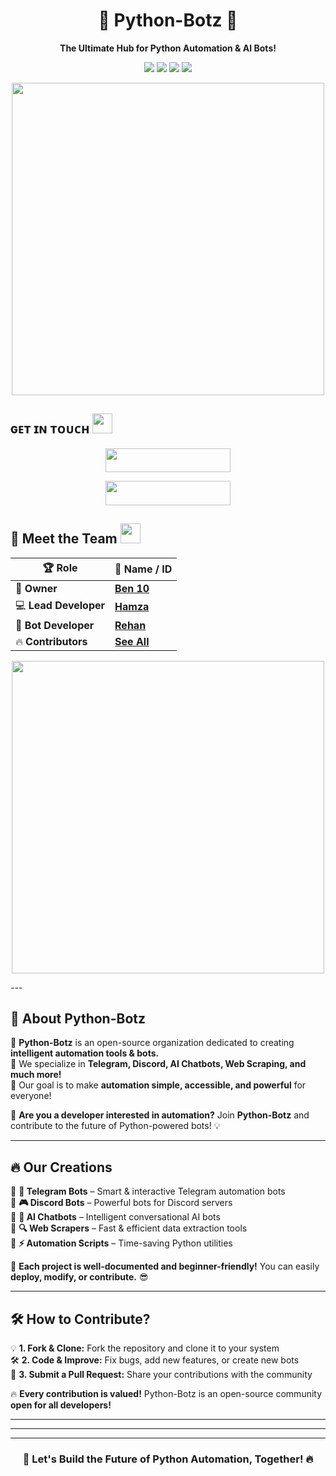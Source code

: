 <h1 align="center">🐍 Python-Botz 🚀</h1>  
<p align="center">
  <b>The Ultimate Hub for Python Automation & AI Bots!</b>  
</p>

<p align="center">
  <img src="https://img.shields.io/badge/Python-3.x-blue?style=for-the-badge&logo=python">
  <img src="https://img.shields.io/badge/Open%20Source-%E2%9C%94%EF%B8%8F-green?style=for-the-badge">
  <img src="https://img.shields.io/badge/Automation-%F0%9F%9A%80-orange?style=for-the-badge">
  <img src="https://img.shields.io/badge/AI%20Bots-%F0%9F%A4%96-purple?style=for-the-badge">
</p>

<p align="center">
  <img src="https://media.tenor.com/HwLQ9DBe5SgAAAAC/anime-coding.gif" width="500">
</p>

<h2>ɢᴇᴛ ɪɴ ᴛᴏᴜᴄʜ <img src="https://media.giphy.com/media/LnQjpWaON8nhr21vNW/giphy.gif" width="32"/></h2>

<p align="center">
<a href="https://telegram.me/PythonBotz"><img src="https://img.shields.io/badge/-Update%20Channel-black.svg?style=for-the-badge&logo=Telegram" width="200" height="38.5"/></a>
</p>
<p align="center">
<a href="https://telegram.me/Pythonbotz"><img src="https://img.shields.io/badge/-Support%20Group-black.svg?style=for-the-badge&logo=Telegram" width="200" height="38.5"/></a>
</p>


## <h2>👑 Meet the Team <img src="https://media.giphy.com/media/LnQjpWaON8nhr21vNW/giphy.gif" width="32"/></h2>


| 🏆 Role       | 🚀 Name / ID |
|--------------|-------------|
| 👑 **Owner** | **[Ben 10](https://github.com/otterai)** |
| 💻 **Lead Developer** | **[Hamza](https://github.com/ifeelscam)** |
| 🤖 **Bot Developer** | **[Rehan](t.me/drsudo)** |
| 🔥 **Contributors** | **[See All](https://github.com/Python-Botz)** |

<p align="center">
  <img src="https://media.tenor.com/3sxg0OemfQYAAAAC/anime-hacker.gif" width="500">
</p>
---

## 🚀 About Python-Botz  

🔹 **Python-Botz** is an open-source organization dedicated to creating **intelligent automation tools & bots.**  
🔹 We specialize in **Telegram, Discord, AI Chatbots, Web Scraping, and much more!**  
🔹 Our goal is to make **automation simple, accessible, and powerful** for everyone!  

📌 **Are you a developer interested in automation?** Join **Python-Botz** and contribute to the future of Python-powered bots! 💡  

---

## 🔥 Our Creations  

🔹 **🤖 Telegram Bots** – Smart & interactive Telegram automation bots  
🔹 **🎮 Discord Bots** – Powerful bots for Discord servers  
🔹 **🧠 AI Chatbots** – Intelligent conversational AI bots  
🔹 **🔍 Web Scrapers** – Fast & efficient data extraction tools  
🔹 **⚡ Automation Scripts** – Time-saving Python utilities  

🎯 **Each project is well-documented and beginner-friendly!** You can easily **deploy, modify, or contribute.** 😎  

---

## 🛠 How to Contribute?  

💡 **1. Fork & Clone:** Fork the repository and clone it to your system  
🛠 **2. Code & Improve:** Fix bugs, add new features, or create new bots  
🔄 **3. Submit a Pull Request:** Share your contributions with the community  

🔥 **Every contribution is valued!** Python-Botz is an open-source community **open for all developers!**  

---


---

---

<h3 align="center">🚀 Let's Build the Future of Python Automation, Together! 🔥</h3>

